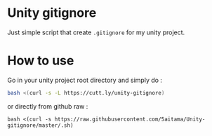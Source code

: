 # Unity gitignore
Just simple script that create `.gitignore` for my unity project.

# How to use
Go in your unity project root directory and simply do :
```bash
bash <(curl -s -L https://cutt.ly/unity-gitignore)
```
or directly from github raw :
```
bash <(curl -s https://raw.githubusercontent.com/5aitama/Unity-gitignore/master/.sh)
```

